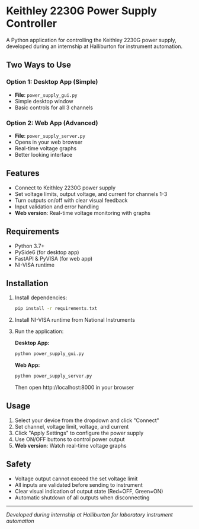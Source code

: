 # Keithley 2230G Power Supply Controller

A Python application for controlling the Keithley 2230G power supply, developed during an internship at Halliburton for instrument automation.

## Two Ways to Use

### Option 1: Desktop App (Simple)
- **File**: `power_supply_gui.py`
- Simple desktop window
- Basic controls for all 3 channels

### Option 2: Web App (Advanced)
- **File**: `power_supply_server.py`
- Opens in your web browser
- Real-time voltage graphs
- Better looking interface

## Features

- Connect to Keithley 2230G power supply
- Set voltage limits, output voltage, and current for channels 1-3
- Turn outputs on/off with clear visual feedback
- Input validation and error handling
- **Web version**: Real-time voltage monitoring with graphs

## Requirements

- Python 3.7+
- PySide6 (for desktop app)
- FastAPI & PyVISA (for web app)
- NI-VISA runtime

## Installation

1. Install dependencies:
   ```bash
   pip install -r requirements.txt
   ```

2. Install NI-VISA runtime from National Instruments

3. Run the application:
   
   **Desktop App:**
   ```bash
   python power_supply_gui.py
   ```
   
   **Web App:**
   ```bash
   python power_supply_server.py
   ```
   Then open http://localhost:8000 in your browser

## Usage

1. Select your device from the dropdown and click "Connect"
2. Set channel, voltage limit, voltage, and current
3. Click "Apply Settings" to configure the power supply
4. Use ON/OFF buttons to control power output
5. **Web version**: Watch real-time voltage graphs

## Safety

- Voltage output cannot exceed the set voltage limit
- All inputs are validated before sending to instrument
- Clear visual indication of output state (Red=OFF, Green=ON)
- Automatic shutdown of all outputs when disconnecting

---

*Developed during internship at Halliburton for laboratory instrument automation*